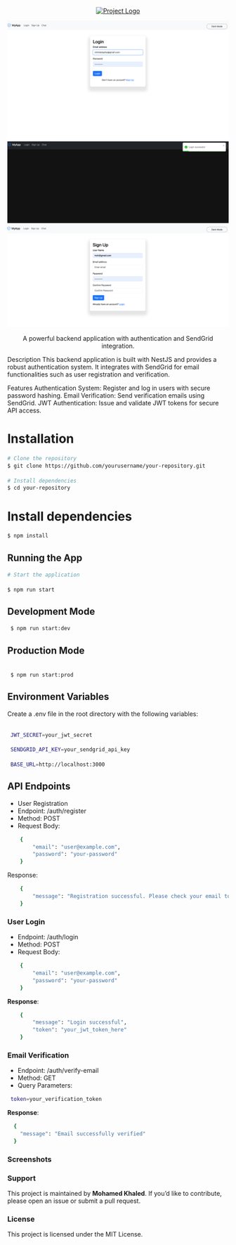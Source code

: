 
<p align="center">
  <a href="https://nestjs.com/" target="blank"><img src="https://nestjs.com/img/logo-small.svg" width="200" alt="Project Logo" /></a>
</p>
<p align="center">
  <a href="https://www.npmjs.com/package/your-package" target="_blank"><img src="photos/1.png" alt="NPM Version" /></a>
  <a href="https://www.npmjs.com/package/your-package" target="_blank"><img src="photos/2.png" alt="Package License" /></a>
  <a href="https://www.npmjs.com/package/your-package" target="_blank"><img src="photos/3.png" alt="NPM Downloads" /></a>
</p>
<p align="center">
  A powerful backend application with authentication and SendGrid integration.
</p>
Description
This backend application is built with NestJS and provides a robust authentication system. It integrates with SendGrid for email functionalities such as user registration and verification.

Features
Authentication System: Register and log in users with secure password hashing.
Email Verification: Send verification emails using SendGrid.
JWT Authentication: Issue and validate JWT tokens for secure API access.
# Installation
```bash
# Clone the repository
$ git clone https://github.com/yourusername/your-repository.git

# Install dependencies
$ cd your-repository
```

# Install dependencies
```bash
$ npm install
```
## Running the App
```bash
# Start the application

$ npm run start
```
## Development Mode
```bash
 $ npm run start:dev
```

## Production Mode
```bash

 $ npm run start:prod
```

## **Environment Variables**
Create a .env file in the root directory with the following variables:
```bash

 JWT_SECRET=your_jwt_secret
 
 SENDGRID_API_KEY=your_sendgrid_api_key
 
 BASE_URL=http://localhost:3000
```

## API Endpoints
-  User Registration
- Endpoint: /auth/register
- Method: POST
- Request Body:
```bash
    {
        "email": "user@example.com",
        "password": "your-password"
    }
```
Response:
```bash
    {
        "message": "Registration successful. Please check your email to verify your account."
    }
```

### User Login
- Endpoint: /auth/login
- Method: POST 
- Request Body:
```bash
    {
        "email": "user@example.com",
        "password": "your-password"
    }
```
**Response**:
```bash
    {
        "message": "Login successful",
        "token": "your_jwt_token_here"
    }
```

### Email Verification
- Endpoint: /auth/verify-email
- Method: GET
- Query Parameters:
```bash
 token=your_verification_token
```
**Response**:
```bash
  {
    "message": "Email successfully verified"
  }
````
### **Screenshots**

### **Support**
This project is maintained by **Mohamed Khaled**. If you’d like to contribute, please open an issue or submit a pull request.

### **License**
This project is licensed under the MIT License.

